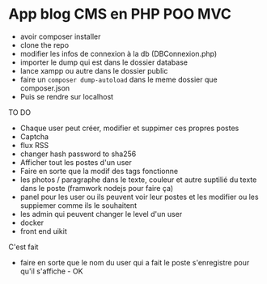 # App blog CMS en PHP POO MVC

- avoir composer installer
- clone the repo
- modifier les infos de connexion à la db (DBConnexion.php)
- importer le dump qui est dans le dossier database
- lance xampp ou autre dans le dossier public
- faire un `composer dump-autoload` dans le meme dossier que composer.json
- Puis se rendre sur localhost


TO DO

- Chaque user peut créer, modifier et suppimer ces propres postes 
- Captcha
- flux RSS
- changer hash password to sha256
- Afficher tout les postes d'un user
- Faire en sorte que la modif des tags fonctionne
- les photos / paragraphe dans le texte, couleur et autre suptilié du texte dans le poste (framwork nodejs pour faire ça)
- panel pour les user ou ils peuvent voir leur postes et les modifier ou les suppiemer comme ils le souhaitent
- les admin qui peuvent changer le level d'un user
- docker 
- front end uikit



C'est fait
- faire en sorte que le nom du user qui a fait le poste s'enregistre pour qu'il s'affiche - OK